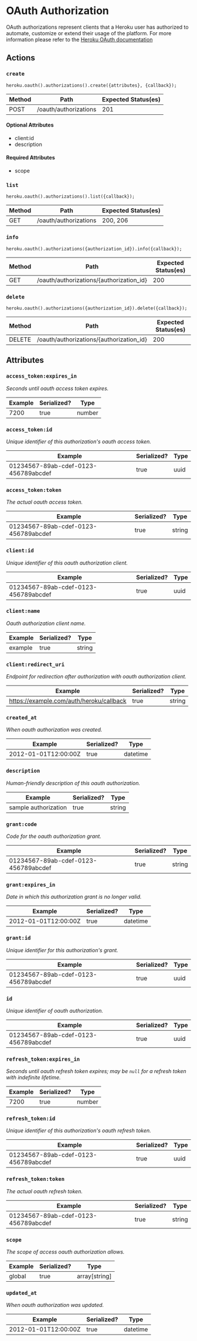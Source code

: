 # OAuth Authorization

OAuth authorizations represent clients that a Heroku user has authorized to automate, customize or extend their usage of the platform. For more information please refer to the [Heroku OAuth documentation](https://devcenter.heroku.com/articles/oauth)

## Actions

### `create`

`heroku.oauth().authorizations().create({attributes}, {callback});`

Method | Path | Expected Status(es)
--- | --- | ---
POST | /oauth/authorizations | 201

#### Optional Attributes

- client:id
- description
#### Required Attributes

- scope

### `list`

`heroku.oauth().authorizations().list({callback});`

Method | Path | Expected Status(es)
--- | --- | ---
GET | /oauth/authorizations | 200, 206

### `info`

`heroku.oauth().authorizations({authorization_id}).info({callback});`

Method | Path | Expected Status(es)
--- | --- | ---
GET | /oauth/authorizations/{authorization_id} | 200

### `delete`

`heroku.oauth().authorizations({authorization_id}).delete({callback});`

Method | Path | Expected Status(es)
--- | --- | ---
DELETE | /oauth/authorizations/{authorization_id} | 200

## Attributes

### `access_token:expires_in`

*Seconds until oauth access token expires.*

Example | Serialized? | Type
--- | --- | ---
7200 | true | number

### `access_token:id`

*Unique identifier of this authorization's oauth access token.*

Example | Serialized? | Type
--- | --- | ---
01234567-89ab-cdef-0123-456789abcdef | true | uuid

### `access_token:token`

*The actual oauth access token.*

Example | Serialized? | Type
--- | --- | ---
01234567-89ab-cdef-0123-456789abcdef | true | string

### `client:id`

*Unique identifier of this oauth authorization client.*

Example | Serialized? | Type
--- | --- | ---
01234567-89ab-cdef-0123-456789abcdef | true | uuid

### `client:name`

*Oauth authorization client name.*

Example | Serialized? | Type
--- | --- | ---
example | true | string

### `client:redirect_uri`

*Endpoint for redirection after authorization with oauth authorization client.*

Example | Serialized? | Type
--- | --- | ---
https://example.com/auth/heroku/callback | true | string

### `created_at`

*When oauth authorization was created.*

Example | Serialized? | Type
--- | --- | ---
2012-01-01T12:00:00Z | true | datetime

### `description`

*Human-friendly description of this oauth authorization.*

Example | Serialized? | Type
--- | --- | ---
sample authorization | true | string

### `grant:code`

*Code for the oauth authorization grant.*

Example | Serialized? | Type
--- | --- | ---
01234567-89ab-cdef-0123-456789abcdef | true | string

### `grant:expires_in`

*Date in which this authorization grant is no longer valid.*

Example | Serialized? | Type
--- | --- | ---
2012-01-01T12:00:00Z | true | datetime

### `grant:id`

*Unique identifier for this authorization's grant.*

Example | Serialized? | Type
--- | --- | ---
01234567-89ab-cdef-0123-456789abcdef | true | uuid

### `id`

*Unique identifier of oauth authorization.*

Example | Serialized? | Type
--- | --- | ---
01234567-89ab-cdef-0123-456789abcdef | true | uuid

### `refresh_token:expires_in`

*Seconds until oauth refresh token expires; may be `null` for a refresh token with indefinite lifetime.*

Example | Serialized? | Type
--- | --- | ---
7200 | true | number

### `refresh_token:id`

*Unique identifier of this authorization's oauth refresh token.*

Example | Serialized? | Type
--- | --- | ---
01234567-89ab-cdef-0123-456789abcdef | true | uuid

### `refresh_token:token`

*The actual oauth refresh token.*

Example | Serialized? | Type
--- | --- | ---
01234567-89ab-cdef-0123-456789abcdef | true | string

### `scope`

*The scope of access oauth authorization allows.*

Example | Serialized? | Type
--- | --- | ---
global | true | array[string]

### `updated_at`

*When oauth authorization was updated.*

Example | Serialized? | Type
--- | --- | ---
2012-01-01T12:00:00Z | true | datetime

